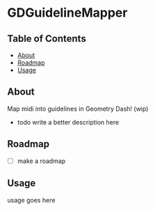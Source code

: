 # GDGuidelineMapper

## Table of Contents
+ [About](#about)
+ [Roadmap](#roadmap)
+ [Usage](#usage)

## About <a name = "about"></a>
Map midi into guidelines in Geometry Dash! (wip)
- todo write a better description here

## Roadmap <a name = "roadmap"></a>
 - [ ] make a roadmap

## Usage <a name = "usage"></a>
usage goes here
